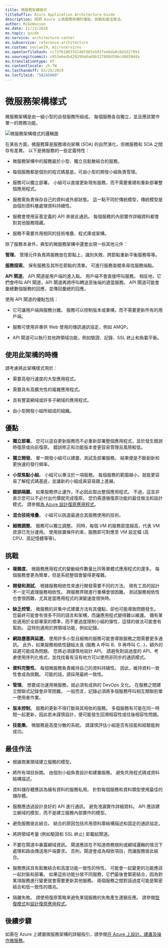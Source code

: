 ```yaml
---
title: 微服務架構樣式
titleSuffix: Azure Application Architecture Guide
description: 說明 Azure 上微服務架構的優點、挑戰和最佳做法。
author: MikeWasson
ms.date: 11/13/2018
ms.topic: guide
ms.service: architecture-center
ms.subservice: reference-architecture
ms.custom: seojan19, microservices
ms.openlocfilehash: cc72f61003f4146fd65e501feebda0c0d1d27993
ms.sourcegitcommit: c053e6edb429299a0ad9b327888d596c48859d4a
ms.translationtype: HT
ms.contentlocale: zh-TW
ms.lasthandoff: 03/20/2019
ms.locfileid: "58245089"
---
```

# <a name="microservices-architecture-style"></a>微服務架構樣式

微服務架構是由一組小型的自發服務所組成。 每個服務各自獨立，並且應該實作單一的商務功能。

![微服務架構樣式的邏輯圖](./images/microservices-logical.svg)

在某些方面，微服務算是服務導向架構 (SOA) 的自然演化，但微服務和 SOA 之間存有差異。 以下是微服務的一些定義特性：

- 微服務架構中的服務屬於小型、獨立且鬆散結合的服務。

- 每個服務都是個別的程式碼基底，可由小型的開發小組負責管理。

- 服務可以獨立部署。 小組可以直接更新現有服務，而不需要重建和重新部署整個應用程式。

- 服務需負責保存自己的資料或外部狀態。 這一點不同於傳統模型，傳統模型是由個別資料層處理資料持續性。

- 服務會使用妥善定義的 API 來彼此通訊。 每個服務的內部實作詳細資料都會對其他服務隱藏。

- 服務不需要共用相同的技術堆疊、程式庫或架構。

除了服務本身外，典型的微服務架構中還會出現一些其他元件：

**管理**。 管理元件負責將服務放在節點上、識別失敗、跨節點重新平衡服務等等。

**服務探索**。 保有服務及其所在節點的清單。 可進行服務查閱來尋找服務端點。

**API 閘道**。 API 閘道是用戶端的進入點。 用戶端不會直接呼叫服務。 相反地，它們會呼叫 API 閘道，API 閘道再將呼叫轉送至後端的適當服務。 API 閘道可能會彙總數個服務的回應，並傳回彙總的回應。

使用 API 閘道的優點包括：

- 它可讓用戶端與服務分離。 服務可以控制版本或重構，而不需要更新所有的用戶端。

- 服務可使用非專供 Web 使用的傳訊通訊協定，例如 AMQP。

- API 閘道可以執行其他跨領域功能，例如驗證、記錄、SSL 終止和負載平衡。

## <a name="when-to-use-this-architecture"></a>使用此架構的時機

請考慮將此架構樣式用於：

- 需要高發行速度的大型應用程式。

- 需要具有高擴充性的複雜應用程式。

- 具有豐富網域或許多子網域的應用程式。

- 由小型開發小組所組成的組織。

## <a name="benefits"></a>優點

- **獨立部署**。 您可以逕自更新服務而不必重新部署整個應用程式，並於發生錯誤時復原或向前復原。 錯誤修正和功能版本會更容易管理且風險較低。

- **獨立開發**。 單一開發小組可以建置、測試及部署服務。 結果便是不斷創新和更快速的發行頻率。

- **小型焦點小組**。 小組可以專注於一項服務。 每個服務的範圍越小，就能更容易了解程式碼基底，並讓新的小組成員容易跟上進展。

- **錯誤隔離**。 如果服務停止運作，不必因此取出整個應用程式。 不過，這並非表示您可以不必付出代價就完成復原。 您仍需遵循復原功能的最佳做法和設計模式。 請參閱[為 Azure 設計復原應用程式][resiliency-overview]。

- **混合技術堆疊**。 小組可以挑選最適合其服務使用的技術。

- **細微調整**。 服務可以獨立調整。 同時，每個 VM 的服務密度越高，代表 VM 資源已充分運用。 使用放置條件約束，服務即可對應至 VM 設定檔 (高 CPU、高記憶體等等)。

## <a name="challenges"></a>挑戰

- **複雜度**。 微服務應用程式的變動組件數量比同等單體式應用程式的還多。 每個服務會更為簡單，但是系統整個會變得更複雜。

- **開發和測試**。 根據服務相依性來進行開發需要不同的方法。 現有工具的設計不一定可處理服務相依性。 跨服務界限進行重構會很困難。 測試服務相依性也會很困難，尤其是當應用程式的演變速度很快時。

- **缺乏控管**。 微服務的非集中式建置方法有其優點，卻也可能導致問題發生。 您最終可能會有很多不同的語言和架構，而讓應用程式變得難以維護。 備有某些適用於全部專案的標準，而不要過度限制小組的彈性，這樣的做法可能會有幫助。 這特別適用於跨領域功能，例如記錄。

- **網路壅塞與延遲**。 使用許多小型且細微的服務可能會導致服務之間需要更多通訊。 此外，如果服務相依性鏈結太長 (服務 A 呼叫 B、B 再呼叫 C...)，額外的延遲可能成為問題。 您將必須謹慎地設計 API。 請避免對話過度的 API、考慮使用序列化格式，並找找看有沒有地方可以使用非同步的通訊模式。

- **資料完整性**。 每個微服務負責維持自己的資料持續性。 因此，維持資料一致性會成為挑戰。 可能的話，請採用最終一致性。

- **管理**。 想要成功運用微服務，就必須有成熟的 DevOps 文化。 在服務之間建立關聯式記錄會非常困難。 一般而言，記錄必須將多個服務呼叫相互關聯到單一使用者作業。

- **版本控制**。 服務的更新不得打斷與其相依的服務。 多個服務有可能在同一時間一起更新，因此若未謹慎設計，便可能發生回溯相容性或往後相容性問題。

- **技能集**。 微服務是高度分散的系統。 請謹慎評估小組是否有技能和經驗能夠成功。

## <a name="best-practices"></a>最佳作法

- 根據商業領域建立服務的模型。

- 將所有項目拆開。 由個別小組負責設計和建置服務。 避免共用程式碼或資料結構描述。

- 資料儲存體應該為擁有資料的服務私用。 針對每個服務和資料類型使用最佳的儲存體。

- 服務應透過設計良好的 API 進行通訊。 避免洩漏實作詳細資料。 API 應該建立網域的模型，而不是建立服務內部實作的模型。

- 避免服務彼此結合。 結合的原因包括共用資料庫結構描述和固定的通訊協定。

- 將跨領域考量 (例如驗證和 SSL 終止) 卸載給閘道。

- 不要在閘道中暴露網域資訊。 閘道應該在不知道商務規則或網域邏輯的情況下處理和路由傳送用戶端要求。 否則，閘道會成為相依項目，而讓服務彼此結合。

- 服務應該具有鬆散結合和高度功能一致性的特性。 可能會一起變更的功能應該一起封裝和部署。 如果這些功能分居不同服務，它們最後會緊密結合，因為對某項服務進行變更就會需要更新其他服務。 兩個服務之間對話過度可能是緊密結合和低一致性的徵兆。

- 隔離失敗。 請使用復原策略來避免某個服務的失敗產生連鎖反應。 請參閱[恢復模式][resiliency-patterns]和[設計復原應用程式][resiliency-overview]。

## <a name="next-steps"></a>後續步驟

如需在 Azure 上建置微服務架構的詳細指引，請參閱[在 Azure 上設計、建置及操作微服務](../../microservices/index.md)。

<!-- links -->

[resiliency-overview]: ../../resiliency/index.md
[resiliency-patterns]: ../../patterns/category/resiliency.md
